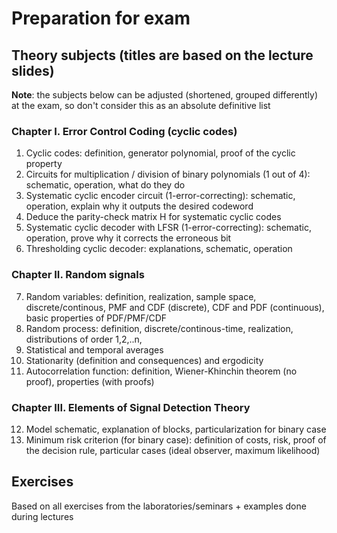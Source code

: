 
# Preparation for exam

## Theory subjects (titles are based on the lecture slides)

**Note**: the subjects below can be adjusted (shortened, grouped differently) at the exam, so don't consider this as an absolute definitive list

### Chapter I. Error Control Coding (cyclic codes)
1. Cyclic codes: definition, generator polynomial, proof of the cyclic property
2. Circuits for multiplication / division of binary polynomials (1 out of 4): schematic, operation, what do they do
3. Systematic cyclic encoder circuit (1-error-correcting): schematic, operation, explain why it outputs the desired codeword
4. Deduce the parity-check matrix H for systematic cyclic codes
5. Systematic cyclic decoder with LFSR (1-error-correcting): schematic, operation, prove why it corrects the erroneous  bit
6. Thresholding cyclic decoder: explanations, schematic, operation

### Chapter II. Random signals
7. Random variables: definition, realization, sample space, discrete/continous, PMF and CDF (discrete), CDF and PDF (continuous), basic properties of PDF/PMF/CDF
8. Random process: definition, discrete/continous-time, realization, distributions of order 1,2,..n,
9. Statistical and temporal averages
10. Stationarity (definition and consequences) and ergodicity
11. Autocorrelation function: definition, Wiener-Khinchin theorem (no proof), properties (with proofs)

### Chapter III. Elements of Signal Detection Theory
12. Model schematic, explanation of blocks, particularization for binary case
13. Minimum risk criterion (for binary case): definition of costs, risk, proof of the decision rule, particular cases (ideal observer, maximum likelihood)

## Exercises

Based on all exercises from the laboratories/seminars + examples done during lectures
